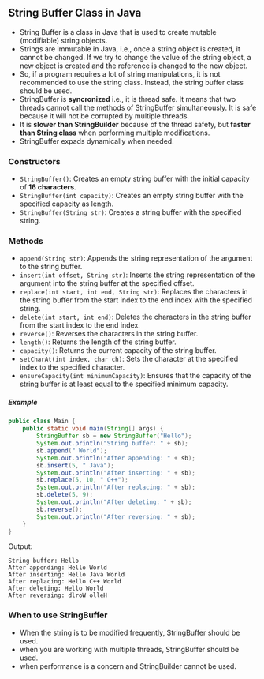 ## String Buffer Class in Java
- String Buffer is a class in Java that is used to create mutable (modifiable) string objects.
- Strings are immutable in Java, i.e., once a string object is created, it cannot be changed. If we try to change the value of the string object, a new object is created and the reference is changed to the new object.
- So, if a program requires a lot of string manipulations, it is not recommended to use the string class. Instead, the string buffer class should be used.
- StringBuffer is **syncronized** i.e., it is thread safe. It means that two threads cannot call the methods of StringBuffer simultaneously. It is safe because it will not be corrupted by multiple threads.
- It is **slower than StringBuilder** because of the thread safety, but **faster than String class** when performing multiple modifications.
- StringBuffer expads dynamically when needed.

### Constructors    
- `StringBuffer()`: Creates an empty string buffer with the initial capacity of **16 characters**.
- `StringBuffer(int capacity)`: Creates an empty string buffer with the specified capacity as length.
- `StringBuffer(String str)`: Creates a string buffer with the specified string.

### Methods
- `append(String str)`: Appends the string representation of the argument to the string buffer.
- `insert(int offset, String str)`: Inserts the string representation of the argument into the string buffer at the specified offset.
- `replace(int start, int end, String str)`: Replaces the characters in the string buffer from the start index to the end index with the specified string.
- `delete(int start, int end)`: Deletes the characters in the string buffer from the start index to the end index.
- `reverse()`: Reverses the characters in the string buffer.
- `length()`: Returns the length of the string buffer.
- `capacity()`: Returns the current capacity of the string buffer.
- `setCharAt(int index, char ch)`: Sets the character at the specified index to the specified character.
- `ensureCapacity(int minimumCapacity)`: Ensures that the capacity of the string buffer is at least equal to the specified minimum capacity.

##### Example
```java
public class Main {
    public static void main(String[] args) {
        StringBuffer sb = new StringBuffer("Hello");
        System.out.println("String buffer: " + sb);
        sb.append(" World");
        System.out.println("After appending: " + sb);
        sb.insert(5, " Java");
        System.out.println("After inserting: " + sb);
        sb.replace(5, 10, " C++");
        System.out.println("After replacing: " + sb);
        sb.delete(5, 9);
        System.out.println("After deleting: " + sb);
        sb.reverse();
        System.out.println("After reversing: " + sb);
    }
}
```
Output:
```
String buffer: Hello
After appending: Hello World
After inserting: Hello Java World
After replacing: Hello C++ World
After deleting: Hello World
After reversing: dlroW olleH
```

### When to use StringBuffer
- When the string is to be modified frequently, StringBuffer should be used.
- when you are working with multiple threads, StringBuffer should be used.
- when performance is a concern and StringBuilder cannot be used.
